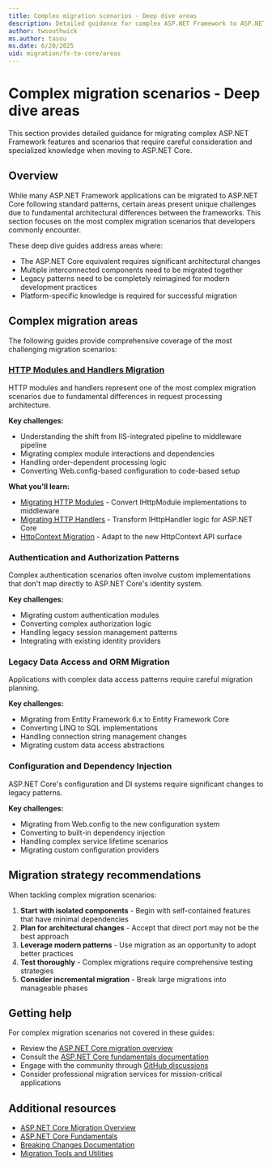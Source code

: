 ```yaml
---
title: Complex migration scenarios - Deep dive areas
description: Detailed guidance for complex ASP.NET Framework to ASP.NET Core migration scenarios
author: twsouthwick
ms.author: tasou
ms.date: 6/20/2025
uid: migration/fx-to-core/areas
---
```

# Complex migration scenarios - Deep dive areas

This section provides detailed guidance for migrating complex ASP.NET Framework features and scenarios that require careful consideration and specialized knowledge when moving to ASP.NET Core.

## Overview

While many ASP.NET Framework applications can be migrated to ASP.NET Core following standard patterns, certain areas present unique challenges due to fundamental architectural differences between the frameworks. This section focuses on the most complex migration scenarios that developers commonly encounter.

These deep dive guides address areas where:

* The ASP.NET Core equivalent requires significant architectural changes
* Multiple interconnected components need to be migrated together
* Legacy patterns need to be completely reimagined for modern development practices
* Platform-specific knowledge is required for successful migration

## Complex migration areas

The following guides provide comprehensive coverage of the most challenging migration scenarios:

### [HTTP Modules and Handlers Migration](http-modules/)

HTTP modules and handlers represent one of the most complex migration scenarios due to fundamental differences in request processing architecture.

**Key challenges:**
* Understanding the shift from IIS-integrated pipeline to middleware pipeline
* Migrating complex module interactions and dependencies
* Handling order-dependent processing logic
* Converting Web.config-based configuration to code-based setup

**What you'll learn:**
* [Migrating HTTP Modules](http-modules/http-modules.md) - Convert IHttpModule implementations to middleware
* [Migrating HTTP Handlers](http-modules/http-handlers.md) - Transform IHttpHandler logic for ASP.NET Core
* [HttpContext Migration](http-modules/httpcontext.md) - Adapt to the new HttpContext API surface

### Authentication and Authorization Patterns

Complex authentication scenarios often involve custom implementations that don't map directly to ASP.NET Core's identity system.

**Key challenges:**
* Migrating custom authentication modules
* Converting complex authorization logic
* Handling legacy session management patterns
* Integrating with existing identity providers

### Legacy Data Access and ORM Migration

Applications with complex data access patterns require careful migration planning.

**Key challenges:**
* Migrating from Entity Framework 6.x to Entity Framework Core
* Converting LINQ to SQL implementations
* Handling connection string management changes
* Migrating custom data access abstractions

### Configuration and Dependency Injection

ASP.NET Core's configuration and DI systems require significant changes to legacy patterns.

**Key challenges:**
* Migrating from Web.config to the new configuration system
* Converting to built-in dependency injection
* Handling complex service lifetime scenarios
* Migrating custom configuration providers

## Migration strategy recommendations

When tackling complex migration scenarios:

1. **Start with isolated components** - Begin with self-contained features that have minimal dependencies
2. **Plan for architectural changes** - Accept that direct port may not be the best approach
3. **Leverage modern patterns** - Use migration as an opportunity to adopt better practices
4. **Test thoroughly** - Complex migrations require comprehensive testing strategies
5. **Consider incremental migration** - Break large migrations into manageable phases

## Getting help

For complex migration scenarios not covered in these guides:

* Review the [ASP.NET Core migration overview](xref:migration/index)
* Consult the [ASP.NET Core fundamentals documentation](xref:fundamentals/index)
* Engage with the community through [GitHub discussions](https://github.com/dotnet/aspnetcore/discussions)
* Consider professional migration services for mission-critical applications

## Additional resources

* [ASP.NET Core Migration Overview](xref:migration/index)
* [ASP.NET Core Fundamentals](xref:fundamentals/index)
* [Breaking Changes Documentation](xref:migration/breaking-changes)
* [Migration Tools and Utilities](xref:migration/tools)
